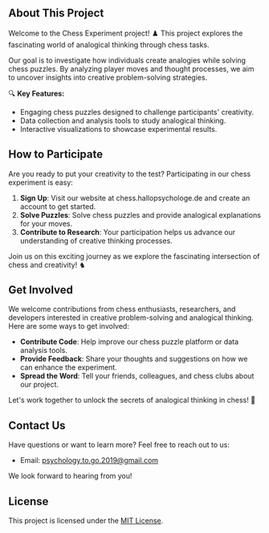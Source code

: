 

## About This Project

Welcome to the Chess Experiment project! ♟️ This project explores the fascinating world of analogical thinking through chess tasks.

Our goal is to investigate how individuals create analogies while solving chess puzzles. By analyzing player moves and thought processes, we aim to uncover insights into creative problem-solving strategies.

🔍 **Key Features:**
- Engaging chess puzzles designed to challenge participants' creativity.
- Data collection and analysis tools to study analogical thinking.
- Interactive visualizations to showcase experimental results.

## How to Participate

Are you ready to put your creativity to the test? Participating in our chess experiment is easy:

1. **Sign Up**: Visit our website at chess.hallopsychologe.de and create an account to get started.
2. **Solve Puzzles**: Solve chess puzzles and provide analogical explanations for your moves.
3. **Contribute to Research**: Your participation helps us advance our understanding of creative thinking processes.

Join us on this exciting journey as we explore the fascinating intersection of chess and creativity! ♞

## Get Involved

We welcome contributions from chess enthusiasts, researchers, and developers interested in creative problem-solving and analogical thinking. Here are some ways to get involved:

- **Contribute Code**: Help improve our chess puzzle platform or data analysis tools.
- **Provide Feedback**: Share your thoughts and suggestions on how we can enhance the experiment.
- **Spread the Word**: Tell your friends, colleagues, and chess clubs about our project.

Let's work together to unlock the secrets of analogical thinking in chess! 🌟

## Contact Us

Have questions or want to learn more? Feel free to reach out to us:

- Email: psychology.to.go.2019@gmail.com

We look forward to hearing from you!

## License

This project is licensed under the [MIT License](LICENSE.md).
